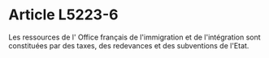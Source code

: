 # Article L5223-6

Les ressources de l' Office français de l'immigration et de l'intégration sont constituées par des taxes, des redevances et des subventions de l'Etat.